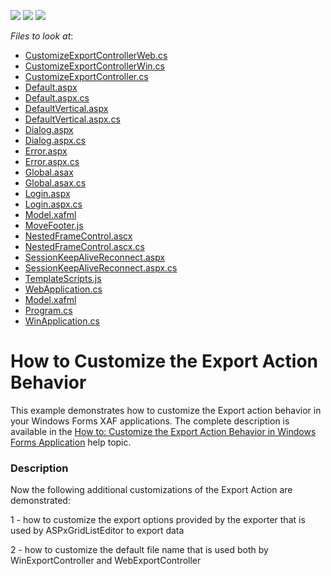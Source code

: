 <!-- default badges list -->
![](https://img.shields.io/endpoint?url=https://codecentral.devexpress.com/api/v1/VersionRange/128589107/11.2.10%2B)
[![](https://img.shields.io/badge/Open_in_DevExpress_Support_Center-FF7200?style=flat-square&logo=DevExpress&logoColor=white)](https://supportcenter.devexpress.com/ticket/details/E2335)
[![](https://img.shields.io/badge/📖_How_to_use_DevExpress_Examples-e9f6fc?style=flat-square)](https://docs.devexpress.com/GeneralInformation/403183)
<!-- default badges end -->
<!-- default file list -->
*Files to look at*:

* [CustomizeExportControllerWeb.cs](./CS/CustomizeExportAction.Module.Web/Controllers/CustomizeExportControllerWeb.cs)
* [CustomizeExportControllerWin.cs](./CS/CustomizeExportAction.Module.Win/Controllers/CustomizeExportControllerWin.cs)
* [CustomizeExportController.cs](./CS/CustomizeExportAction.Module/Controllers/CustomizeExportController.cs)
* [Default.aspx](./CS/CustomizeExportAction.Web/Default.aspx)
* [Default.aspx.cs](./CS/CustomizeExportAction.Web/Default.aspx.cs)
* [DefaultVertical.aspx](./CS/CustomizeExportAction.Web/DefaultVertical.aspx)
* [DefaultVertical.aspx.cs](./CS/CustomizeExportAction.Web/DefaultVertical.aspx.cs)
* [Dialog.aspx](./CS/CustomizeExportAction.Web/Dialog.aspx)
* [Dialog.aspx.cs](./CS/CustomizeExportAction.Web/Dialog.aspx.cs)
* [Error.aspx](./CS/CustomizeExportAction.Web/Error.aspx)
* [Error.aspx.cs](./CS/CustomizeExportAction.Web/Error.aspx.cs)
* [Global.asax](./CS/CustomizeExportAction.Web/Global.asax)
* [Global.asax.cs](./CS/CustomizeExportAction.Web/Global.asax.cs)
* [Login.aspx](./CS/CustomizeExportAction.Web/Login.aspx)
* [Login.aspx.cs](./CS/CustomizeExportAction.Web/Login.aspx.cs)
* [Model.xafml](./CS/CustomizeExportAction.Web/Model.xafml)
* [MoveFooter.js](./CS/CustomizeExportAction.Web/MoveFooter.js)
* [NestedFrameControl.ascx](./CS/CustomizeExportAction.Web/NestedFrameControl.ascx)
* [NestedFrameControl.ascx.cs](./CS/CustomizeExportAction.Web/NestedFrameControl.ascx.cs)
* [SessionKeepAliveReconnect.aspx](./CS/CustomizeExportAction.Web/SessionKeepAliveReconnect.aspx)
* [SessionKeepAliveReconnect.aspx.cs](./CS/CustomizeExportAction.Web/SessionKeepAliveReconnect.aspx.cs)
* [TemplateScripts.js](./CS/CustomizeExportAction.Web/TemplateScripts.js)
* [WebApplication.cs](./CS/CustomizeExportAction.Web/WebApplication.cs)
* [Model.xafml](./CS/CustomizeExportAction.Win/Model.xafml)
* [Program.cs](./CS/CustomizeExportAction.Win/Program.cs)
* [WinApplication.cs](./CS/CustomizeExportAction.Win/WinApplication.cs)
<!-- default file list end -->
# How to Customize the Export Action Behavior


<p>This example demonstrates how to customize the Export action behavior in your Windows Forms XAF applications. The complete description is available in the <a href="http://documentation.devexpress.com/#Xaf/CustomDocument3287">How to: Customize the Export Action Behavior in Windows Forms Application</a> help topic.</p>


<h3>Description</h3>

<p>Now the following additional customizations of the Export Action are demonstrated:</p><p>1 - how to customize the export options provided by the exporter that is used by ASPxGridListEditor to export data </p><p>2 - how to customize the default file name that is used both by WinExportController and WebExportController</p>

<br/>


